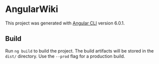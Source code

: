 # AngularWiki

This project was generated with [Angular CLI](https://github.com/angular/angular-cli) version 6.0.1.

## Build

Run `ng build` to build the project. The build artifacts will be stored in the `dist/` directory. Use the `--prod` flag for a production build.
